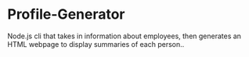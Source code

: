 # Profile-Generator
Node.js cli that takes in information about employees, then generates an HTML webpage to display summaries of each person..
